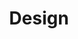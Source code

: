 ---
type: docs
title: "Design"
linkTitle: "Design"
weight: 15
description: "Getting Started with the Azure SaaS Dev Kit"
---